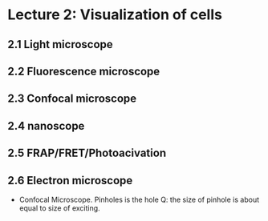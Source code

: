 # Lecture 2: Visualization of cells

## 2.1 Light microscope

## 2.2 Fluorescence microscope

## 2.3 Confocal microscope

## 2.4 nanoscope

## 2.5 FRAP/FRET/Photoacivation

## 2.6 Electron microscope

+ Confocal Microscope. Pinholes is the hole
  Q: the size of pinhole is about equal to size of exciting.
